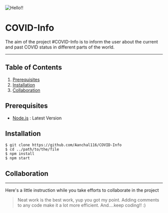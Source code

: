 ![Hello!!](https://upload.wikimedia.org/wikipedia/en/6/6b/Hello_Web_Series_%28Wordmark%29_Logo.png)

# COVID-Info
The aim of the project #COVID-Info is to inform the user about the current and past COVID status in different parts of the world.

***

## Table of Contents
1. [Prerequisites](#prerequisites)
2. [Installation](#installation)
3. [Collaboration](#collaboration)

## Prerequisites
* [Node.js](https://nodejs.org/en/) : Latest Version

## Installation
```
$ git clone https://github.com/Aanchal116/COVID-Info
$ cd ../path/to/the/file
$ npm install
$ npm start
```

## Collaboration
***
Here's a little instruction while you take efforts to collaborate in the project
> Neat work is the best work, yup you got my point.
> Adding comments to any code make it a lot more efficient.
> And....keep coding!! :)

